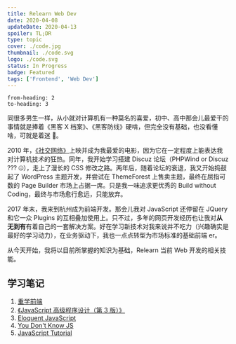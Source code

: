 ```yaml
---
title: Relearn Web Dev
date: 2020-04-08
updateDate: 2020-04-13
spoiler: TL;DR
type: topic
cover: ./code.jpg
thumbnail: ./code.svg
logo: ./code.svg
status: In Progress
badge: Featured
tags: ['Frontend', 'Web Dev']
---
```


```toc
from-heading: 2
to-heading: 3
```

同很多男生一样，从小就对计算机有一种莫名的喜爱，初中、高中那会儿最爱干的事情就是捧着《黑客 X 档案》、《黑客防线》硬啃，但完全没有基础，也没看懂啥，可就是着迷 🤣。

2010 年，[《社交网络》](https://www.rottentomatoes.com/m/the_social_network)上映并成为我最爱的电影，因为它在一定程度上能表达我对计算机技术的狂热。同年，我开始学习搭建 Discuz 论坛（PHPWind or Discuz ??? 🤐），走上了漫长的 CSS 修改之路。两年后，随着论坛的衰退，我又开始捣鼓起了 WordPress 主题开发，并尝试在 ThemeForest 上售卖主题，最终在屈指可数的 Page Builder 市场上占据一席。只是我一味追求更优秀的 Build without Coding，最终与市场愈行愈远，只能放弃。

2017 年末，我来到杭州成为前端开发。那会儿我对 JavaScript 还停留在 JQuery 和它一众 Plugins 的互相叠加使用上。只不过，多年的网页开发经历也让我对**从无到有**有着自己的一套解决方案。好在学习新技术对我来说并不吃力（兴趣确实是最好的学习动力），在业务驱动下，我也一点点转型为市场标准的基础前端 er。

从今天开始，我将以目前所掌握的知识为基础，Relearn 当前 Web 开发的相关技能。

## 学习笔记

1. [重学前端](/notes/relearn-frontend)
2. [《JavaScript 高级程序设计（第 3 版）》](/notes/professional-javascript-for-web-developers)
3. [Eloquent JavaScript](/notes/eloquent-javascript)
4. [You Don't Know JS](/notes/you-dont-know-js)
5. [JavaScript Tutorial](/notes/javascript-tutorial/)

<!-- 5. [web.dev](https://web.dev/) -->



